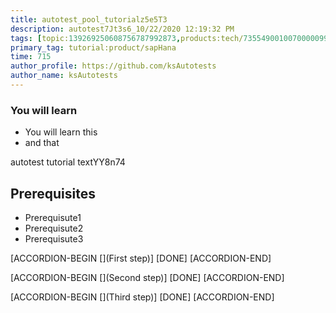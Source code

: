 ```yaml
---
title: autotest_pool_tutorialz5e5T3
description: autotest7Jt3s6_10/22/2020 12:19:32 PM
tags: [topic:139269250608756787992873,products:tech/73554900100700000996,tutorial:experience/advanced]
primary_tag: tutorial:product/sapHana
time: 715
author_profile: https://github.com/ksAutotests
author_name: ksAutotests
---
```

### You will learn
- You will learn this
- and that

autotest tutorial textYY8n74

## Prerequisites
- Prerequisute1
- Prerequisute2
- Prerequisute3

[ACCORDION-BEGIN [](First step)]
[DONE]
[ACCORDION-END]

[ACCORDION-BEGIN [](Second step)]
[DONE]
[ACCORDION-END]

[ACCORDION-BEGIN [](Third step)]
[DONE]
[ACCORDION-END]

